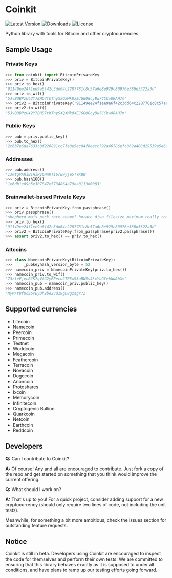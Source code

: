 Coinkit
=====

[![Latest Version](https://pypip.in/version/coinkit/badge.svg)](https://pypi.python.org/pypi/coinkit/)
[![Downloads](https://pypip.in/download/coinkit/badge.svg)](https://pypi.python.org/pypi/coinkit/)
[![License](https://pypip.in/license/coinkit/badge.svg)](https://pypi.python.org/pypi/coinkit>/)

Python library with tools for Bitcoin and other cryptocurrencies.

## Sample Usage

### Private Keys

```python
>>> from coinkit import BitcoinPrivateKey
>>> priv = BitcoinPrivateKey()
>>> priv.to_hex()
'91149ee24f1ee9a6f42c3dd64c2287781c8c57a6e8e929c80976e586d5322a3d'
>>> priv.to_wif()
'5JvBUBPzU42Y7BHD7thTnySXQXMk8XEJGGQGcyBw7CCkw8RAH7m'
>>> priv2 = BitcoinPrivateKey('91149ee24f1ee9a6f42c3dd64c2287781c8c57a6e8e929c80976e586d5322a3d')
>>> priv2.to_wif()
'5JvBUBPzU42Y7BHD7thTnySXQXMk8XEJGGQGcyBw7CCkw8RAH7m'
```

### Public Keys

```python
>>> pub = priv.public_key()
>>> pub.to_hex()
'2c6b7e6da7633c8f226891cc7fa8e5ec84f8eacc792a46786efc869a408d29539a5e6f8de3f71c0014e8ea71691c7b41f45c083a074fef7ab5c321753ba2b3fe'
```

### Addresses

```python
>>> pub.address()
'13mtgVARiB1HiRyCHnKTi6rEwyje5TYKBW'
>>> pub.hash160()
'1e6db1e09b5e307847e5734864a79ea0113d0083'
```

### Brainwallet-based Private Keys

```python
>>> priv = BitcoinPrivateKey.from_passphrase()
>>> priv.passphrase()
'shepherd mais pack rate enamel horace diva filesize maximum really roar mall'
>>> priv.to_hex()
'91149ee24f1ee9a6f42c3dd64c2287781c8c57a6e8e929c80976e586d5322a3d'
>>> priv2 = BitcoinPrivateKey.from_passphrase(priv2.passphrase())
>>> assert priv2.to_hex() == priv.to_hex()
```

### Altcoins

```python
>>> class NamecoinPrivateKey(BitcoinPrivateKey):
>>>     _pubkeyhash_version_byte = 52
>>> namecoin_priv = NamecoinPrivateKey(priv.to_hex())
>>> namecoin_priv.to_wif()
'73zteEjenBCK7qVtG2yRPeco2TP5w93qBW5sJkxYoGYvbWwAbXv'
>>> namecoin_pub = namecoin_priv.public_key()
>>> namecoin_pub.address()
'MyMFt8fQdZ6rEyDhZbe2vd19gD8gzagr7Z'
```

## Supported currencies

- Litecoin
- Namecoin
- Peercoin
- Primecoin
- Testnet
- Worldcoin
- Megacoin
- Feathercoin
- Terracoin
- Novacoin
- Dogecoin
- Anoncoin
- Protoshares
- Ixcoin
- Memorycoin
- Infinitecoin
- Cryptogenic Bullion
- Quarkcoin
- Netcoin
- Earthcoin
- Reddcoin

## Developers

**Q:** Can I contribute to Coinkit?

**A:** Of course! Any and all are encouraged to contribute. Just fork a copy of the repo and get started on something that you think would improve the current offering.

**Q:** What should I work on?

**A:** That's up to you! For a quick project, consider adding support for a new cryptocurrency (should only require two lines of code, not including the unit tests).

Meanwhile, for something a bit more ambitious, check the issues section for outstanding feature requests.

## Notice

Coinkit is still in beta. Developers using Coinkit are encouraged to inspect the code for themselves and perform their own tests. We are committed to ensuring that this library behaves exactly as it is supposed to under all conditions, and have plans to ramp up our testing efforts going forward.
